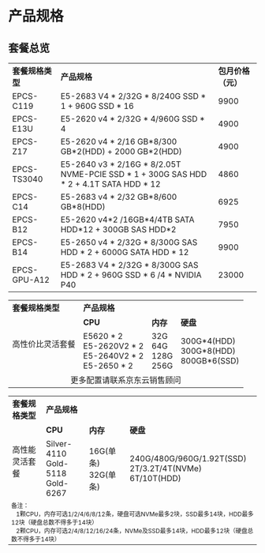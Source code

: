 # 产品规格

## 套餐总览

<table>
    <tr>
        <td colspan="1"><B>套餐规格类型</B></td> 
        <td ><B>产品规格</B></td> 	
        <td ><B>包月价格（元）</B></td> 
    </tr>
    <tr>   
		<td >EPCS-C119</td>
		<td >E5-2683 V4 * 2/32G * 8/240G SSD * 1 + 960G SSD * 16</td>
	        <td >9900</td>
     </tr>    
     <tr>
		<td >EPCS-E13U</td>
		<td >E5-2620 v4 * 2/32G * 4/960G SSD * 4</td>
	        <td >4900</td>
     </tr> 
     <tr>
		<td >EPCS-Z17</td>
		<td >E5-2620 v4 * 2/16 GB*8/300 GB*2(HDD) + 2000 GB*2(HDD)</td>
	        <td >4900</td>
     </tr> 
	<tr>
		<td >EPCS-TS3040</td>
		<td >E5-2640 v3 * 2/16G * 8/2.05T NVME-PCIE SSD * 1 + 300G SAS HDD * 2 + 4.1T SATA HDD * 12</td>
	        <td >4860</td>   
     </tr>
	<tr>
		<td >EPCS-C14</td>
		<td >E5-2683 v4 * 2/32 GB*8/600 GB*8(HDD)</td>
	        <td >6925</td>   
     </tr>
	<tr>
		<td >EPCS-B12</td>
		<td >E5-2620 v4*2 /16GB*4/4TB SATA HDD*12 + 300GB SAS HDD*2</td>
	        <td >7950</td>   
     </tr>
	<tr>
		<td >EPCS-B14</td>
		<td >E5-2650 v4 * 2/32G * 8/300G SAS HDD * 2 + 6000G SATA HDD * 12</td>
	        <td >9900</td>   
     </tr>   
	<tr>
		<td >EPCS-GPU-A12</td>
		<td >E5-2683 V4 * 2/32G * 8/300G SAS HDD * 2 + 960G SSD * 6 /4 * NVIDIA P40</td>
	        <td >23000</td>  
	</tr> 
</table>


<table>
    <tr>
        <td colspan="1"><B>套餐规格类型</B></td> 
        <td colspan="3"><B>产品规格</B></td> 	
    </tr>
    <tr>   
        <td rowspan="2">高性价比灵活套餐</td>
		<td ><B>CPU</B></td>
	        <td ><B>内存</B></td>
	        <td ><B>硬盘</B></td>
    </tr>
	<tr>   
		<td >E5620 * 2<br>
		E5-2620V2 * 2<br>
		E5-2640V2 * 2<br>
		E5-2650 * 2</td>
		<td >32G<br>
		64G<br>
		128G<br>
		256G</td>
		<td >300G*4(HDD)<br>
		300G*8(HDD)<br>
		800GB*6(SSD)</td>
     </tr>
     <tr>
	<td colspan="4"  align="center">更多配置请联系京东云销售顾问</td> 	
    </tr>
</table>


<table>
    <tr>
        <td colspan="1"><B>套餐规格类型</B></td> 
        <td colspan="3"><B>产品规格</B></td> 	
    </tr>
    <tr>   
        <td rowspan="2">高性能灵活套餐</td>
		<td ><B>CPU</B></td>
	        <td ><B>内存</B></td>
	        <td ><B>硬盘</B></td>
    </tr>
	<tr>   
		<td > Silver-4110<br>
		Gold-5118<br>
		Gold-6267</td>
		<td >16G(单条)<br>
		32G(单条)</td>
		<td >240G/480G/960G/1.92T(SSD)<br>
		2T/3.2T/4T(NVMe)<br>
		6T/10T(HDD)</td>
     </tr>
    <tr style="font-size:12px;">
	<td colspan="4">备注：<br> 
&nbsp; &nbsp;1颗CPU，内存可选1/2/4/6/8/12条，硬盘可选NVMe最多2块，SSD最多14块，HDD最多12块（硬盘总数不得多于14块）<br> 
&nbsp; &nbsp;2颗CPU，内存可选2/4/8/12/16/24条，NVMe及SSD最多14块，HDD最多12块（硬盘总数不得多于14块）</td> 	
    </tr>
    
</table>
